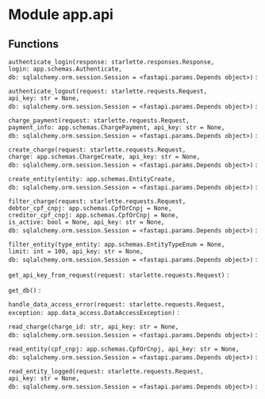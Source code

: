 Module app.api
==============

Functions
---------

    
`authenticate_login(response: starlette.responses.Response, login: app.schemas.Authenticate, db: sqlalchemy.orm.session.Session = <fastapi.params.Depends object>)`
:   

    
`authenticate_logout(request: starlette.requests.Request, api_key: str = None, db: sqlalchemy.orm.session.Session = <fastapi.params.Depends object>)`
:   

    
`charge_payment(request: starlette.requests.Request, payment_info: app.schemas.ChargePayment, api_key: str = None, db: sqlalchemy.orm.session.Session = <fastapi.params.Depends object>)`
:   

    
`create_charge(request: starlette.requests.Request, charge: app.schemas.ChargeCreate, api_key: str = None, db: sqlalchemy.orm.session.Session = <fastapi.params.Depends object>)`
:   

    
`create_entity(entity: app.schemas.EntityCreate, db: sqlalchemy.orm.session.Session = <fastapi.params.Depends object>)`
:   

    
`filter_charge(request: starlette.requests.Request, debtor_cpf_cnpj: app.schemas.CpfOrCnpj = None, creditor_cpf_cnpj: app.schemas.CpfOrCnpj = None, is_active: bool = None, api_key: str = None, db: sqlalchemy.orm.session.Session = <fastapi.params.Depends object>)`
:   

    
`filter_entity(type_entity: app.schemas.EntityTypeEnum = None, limit: int = 100, api_key: str = None, db: sqlalchemy.orm.session.Session = <fastapi.params.Depends object>)`
:   

    
`get_api_key_from_request(request: starlette.requests.Request)`
:   

    
`get_db()`
:   

    
`handle_data_access_error(request: starlette.requests.Request, exception: app.data_access.DataAccessException)`
:   

    
`read_charge(charge_id: str, api_key: str = None, db: sqlalchemy.orm.session.Session = <fastapi.params.Depends object>)`
:   

    
`read_entity(cpf_cnpj: app.schemas.CpfOrCnpj, api_key: str = None, db: sqlalchemy.orm.session.Session = <fastapi.params.Depends object>)`
:   

    
`read_entity_logged(request: starlette.requests.Request, api_key: str = None, db: sqlalchemy.orm.session.Session = <fastapi.params.Depends object>)`
: